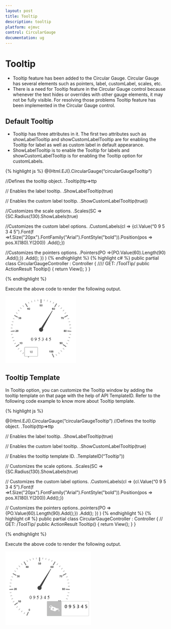 ```yaml
---
layout: post
title: Tooltip
description: tooltip
platform: ejmvc
control: CircularGauge
documentation: ug
---
```


# Tooltip

* Tooltip feature has been added to the Circular Gauge. Circular Gauge has several elements such as pointers, label, customLabel, scales, etc.  
* There is a need for Tooltip feature in the Circular Gauge control because whenever the text hides or overrides with other gauge elements, it may not be fully visible. For resolving those problems Tooltip feature has been implemented in the Circular Gauge control.

## Default Tooltip

* Tooltip has three attributes in it. The first two attributes such as showLabelTooltip and showCustomLabelTooltip are for enabling the Tooltip for label as well as custom label in default appearance. 
* ShowLabelTooltip is to enable the Tooltip for labels and showCustomLabelTooltip is for enabling the Tooltip option for customLabels.



{% highlight js %}
@(Html.EJ().CircularGauge(“circularGaugeTooltip”)

//Defines the tooltip object.
.Tooltip(ttp=>ttp

// Enables the label tooltip.
.ShowLabelTooltip(true)

// Enables the custom label tooltip.
.ShowCustomLabelTooltip(true))

//Customizes the scale options.
.Scales(SC =>{SC.Radius(130).ShowLabels(true)

//Customizes the custom label options.
.CustomLabels(cl => {cl.Value(“0 9 5 3 4 5”).Font(f =>f.Size("20px").FontFamily("Arial").FontStyle("bold")).Position(pos => pos.X(180).Y(200))
.Add();})

//Customizes the pointers options.
.Pointers(PO =>{PO.Value(60).Length(90)
.Add();})
.Add();
})
)
{% endhighlight %}
{% highlight c# %}
public partial class CircularGaugeController : Controller
{
	//// GET: /ToolTip/
	public ActionResult Tooltip()
	{
		return View();
	}
}


{% endhighlight %}

Execute the above code to render the following output.

![](Tooltip_images/Tooltip_img1.png)




## Tooltip Template

In Tooltip option, you can customize the Tooltip window by adding the tooltip template on that page with the help of API TemplateID. Refer to the following code example to know more about Tooltip template.


{% highlight js %}

@(Html.EJ().CircularGauge(“circularGaugeTooltip”)
//Defines the tooltip object.
.Tooltip(ttp=>ttp

// Enables the label tooltip.
.ShowLabelTooltip(true)

// Enables the custom label tooltip.
.ShowCustomLabelTooltip(true)

// Enables the tooltip template ID.
.TemplateID(“Tooltip”))

// Customizes the scale options.
.Scales(SC =>{SC.Radius(130).ShowLabels(true)

// Customizes the custom label options.
.CustomLabels(cl => {cl.Value(“0 9 5 3 4 5”).Font(f =>f.Size("20px").FontFamily("Arial").FontStyle("bold")).Position(pos => pos.X(180).Y(200)).Add();})

// Customizes the pointers options..pointers(PO =>{PO.Value(60).Length(90).Add();})
.Add();
})
)
{% endhighlight %}
{% highlight c# %}
public partial class CircularGaugeController : Controller
{
	// GET: /ToolTip/
	public ActionResult Tooltip()
	{
		return View();
	}
}


{% endhighlight %}

Execute the above code to render the following output.



![](Tooltip_images/Tooltip_img2.png)





